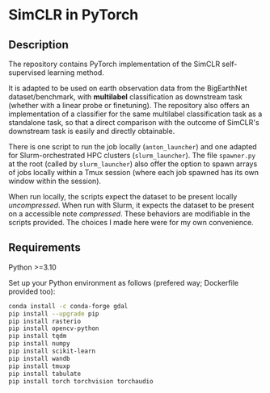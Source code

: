 # SimCLR in PyTorch

## Description

The repository contains PyTorch implementation of the SimCLR self-supervised learning method.

It is adapted to be used on earth observation data
from the BigEarthNet dataset/benchmark,
with __multilabel__ classification as downstream task
(whether with a linear probe or finetuning). 
The repository also offers an implementation of a classifier
for the same multilabel classification task as a standalone task,
so that a direct comparison with the outcome of SimCLR's downstream
task is easily and directly obtainable.


There is one script to run the job locally (`anton_launcher`)
and one adapted for Slurm-orchestrated HPC clusters (`slurm_launcher`).
The file `spawner.py` at the root (called by `slurm_launcher`)
also offer the option to spawn arrays of jobs locally within a Tmux session
(where each job spawned has its own window within the session).

When run locally, the scripts expect the dataset to be present locally _uncompressed_.
When run with Slurm, it expects the dataset to be present on a accessible note _compressed_.
These behaviors are modifiable in the scripts provided.
The choices I made here were for my own convenience.

## Requirements

Python >=3.10

Set up your Python environment as follows (prefered way; Dockerfile provided too):
```bash
conda install -c conda-forge gdal
pip install --upgrade pip
pip install rasterio
pip install opencv-python
pip install tqdm
pip install numpy
pip install scikit-learn
pip install wandb
pip install tmuxp
pip install tabulate
pip install torch torchvision torchaudio
```
